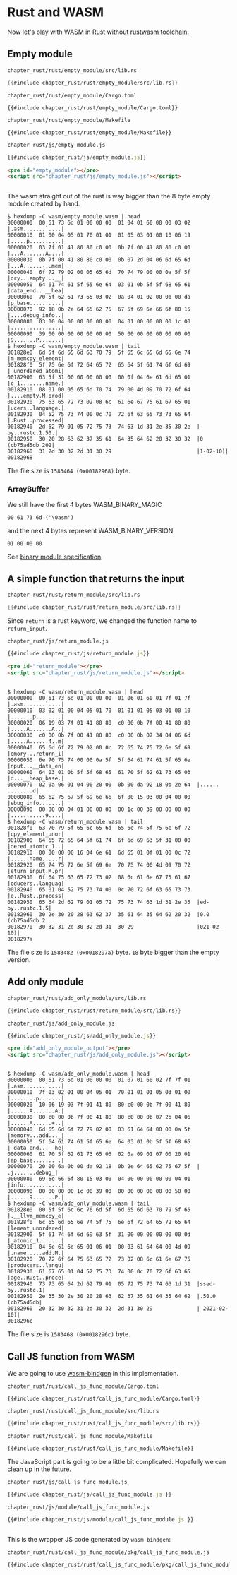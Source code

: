 # Rust and WASM

Now let's play with WASM in Rust without [rustwasm toolchain](https://rustwasm.github.io/).

## Empty module

`chapter_rust/rust/empty_module/src/lib.rs`
```rust
{{#include chapter_rust/rust/empty_module/src/lib.rs}}
```

`chapter_rust/rust/empty_module/Cargo.toml`
```
{{#include chapter_rust/rust/empty_module/Cargo.toml}}
```

`chapter_rust/rust/empty_module/Makefile`
```
{{#include chapter_rust/rust/empty_module/Makefile}}
```

`chapter_rust/js/empty_module.js`
```javascript
{{#include chapter_rust/js/empty_module.js}}
```

```markdown
<pre id="empty_module"></pre>
<script src="chapter_rust/js/empty_module.js"></script>
```

<pre id="empty_module"></pre>
<script src="chapter_rust/js/empty_module.js"></script>

The wasm straight out of the rust is way bigger than the 8 byte empty module created by hand.

```console
$ hexdump -C wasm/empty_module.wasm | head
00000000  00 61 73 6d 01 00 00 00  01 04 01 60 00 00 03 02  |.asm.......`....|
00000010  01 00 04 05 01 70 01 01  01 05 03 01 00 10 06 19  |.....p..........|
00000020  03 7f 01 41 80 80 c0 00  0b 7f 00 41 80 80 c0 00  |...A.......A....|
00000030  0b 7f 00 41 80 80 c0 00  0b 07 2d 04 06 6d 65 6d  |...A......-..mem|
00000040  6f 72 79 02 00 05 65 6d  70 74 79 00 00 0a 5f 5f  |ory...empty...__|
00000050  64 61 74 61 5f 65 6e 64  03 01 0b 5f 5f 68 65 61  |data_end...__hea|
00000060  70 5f 62 61 73 65 03 02  0a 04 01 02 00 0b 00 da  |p_base..........|
00000070  92 18 0b 2e 64 65 62 75  67 5f 69 6e 66 6f 80 15  |....debug_info..|
00000080  03 00 04 00 00 00 00 00  04 01 00 00 00 00 1c 00  |................|
00000090  39 00 00 00 00 00 00 00  50 00 00 00 00 00 00 00  |9.......P.......|
$ hexdump -C wasm/empty_module.wasm | tail
001828e0  6d 5f 6d 65 6d 63 70 79  5f 65 6c 65 6d 65 6e 74  |m_memcpy_element|
001828f0  5f 75 6e 6f 72 64 65 72  65 64 5f 61 74 6f 6d 69  |_unordered_atomi|
00182900  63 5f 31 00 00 00 00 00  00 0f 04 6e 61 6d 65 01  |c_1........name.|
00182910  08 01 00 05 65 6d 70 74  79 00 4d 09 70 72 6f 64  |....empty.M.prod|
00182920  75 63 65 72 73 02 08 6c  61 6e 67 75 61 67 65 01  |ucers..language.|
00182930  04 52 75 73 74 00 0c 70  72 6f 63 65 73 73 65 64  |.Rust..processed|
00182940  2d 62 79 01 05 72 75 73  74 63 1d 31 2e 35 30 2e  |-by..rustc.1.50.|
00182950  30 20 28 63 62 37 35 61  64 35 64 62 20 32 30 32  |0 (cb75ad5db 202|
00182960  31 2d 30 32 2d 31 30 29                           |1-02-10)|
00182968
```

The file size is `1583464 (0x00182968)` byte.

### ArrayBuffer

We still have the first 4 bytes WASM_BINARY_MAGIC
```
00 61 73 6d ('\0asm')
```
and the next 4 bytes represent WASM_BINARY_VERSION
```
01 00 00 00
```

See [binary module specification](https://webassembly.github.io/spec/core/binary/modules.html#binary-module).

## A simple function that returns the input

`chapter_rust/rust/return_module/src/lib.rs`
```rust
{{#include chapter_rust/rust/return_module/src/lib.rs}}
```

Since `return` is a rust keyword, we changed the function name to `return_input`.

`chapter_rust/js/return_module.js`
```javascript
{{#include chapter_rust/js/return_module.js}}
```

```markdown
<pre id="return_module"></pre>
<script src="chapter_rust/js/return_module.js"></script>
```

<pre id="return_module"></pre>
<script src="chapter_rust/js/return_module.js"></script>

```console
$ hexdump -C wasm/return_module.wasm | head
00000000  00 61 73 6d 01 00 00 00  01 06 01 60 01 7f 01 7f  |.asm.......`....|
00000010  03 02 01 00 04 05 01 70  01 01 01 05 03 01 00 10  |.......p........|
00000020  06 19 03 7f 01 41 80 80  c0 00 0b 7f 00 41 80 80  |.....A.......A..|
00000030  c0 00 0b 7f 00 41 80 80  c0 00 0b 07 34 04 06 6d  |.....A......4..m|
00000040  65 6d 6f 72 79 02 00 0c  72 65 74 75 72 6e 5f 69  |emory...return_i|
00000050  6e 70 75 74 00 00 0a 5f  5f 64 61 74 61 5f 65 6e  |nput...__data_en|
00000060  64 03 01 0b 5f 5f 68 65  61 70 5f 62 61 73 65 03  |d...__heap_base.|
00000070  02 0a 06 01 04 00 20 00  0b 00 da 92 18 0b 2e 64  |...... ........d|
00000080  65 62 75 67 5f 69 6e 66  6f 80 15 03 00 04 00 00  |ebug_info.......|
00000090  00 00 00 04 01 00 00 00  00 1c 00 39 00 00 00 00  |...........9....|
$ hexdump -C wasm/return_module.wasm | tail
001828f0  63 70 79 5f 65 6c 65 6d  65 6e 74 5f 75 6e 6f 72  |cpy_element_unor|
00182900  64 65 72 65 64 5f 61 74  6f 6d 69 63 5f 31 00 00  |dered_atomic_1..|
00182910  00 00 00 00 16 04 6e 61  6d 65 01 0f 01 00 0c 72  |......name.....r|
00182920  65 74 75 72 6e 5f 69 6e  70 75 74 00 4d 09 70 72  |eturn_input.M.pr|
00182930  6f 64 75 63 65 72 73 02  08 6c 61 6e 67 75 61 67  |oducers..languag|
00182940  65 01 04 52 75 73 74 00  0c 70 72 6f 63 65 73 73  |e..Rust..process|
00182950  65 64 2d 62 79 01 05 72  75 73 74 63 1d 31 2e 35  |ed-by..rustc.1.5|
00182960  30 2e 30 20 28 63 62 37  35 61 64 35 64 62 20 32  |0.0 (cb75ad5db 2|
00182970  30 32 31 2d 30 32 2d 31  30 29                    |021-02-10)|
0018297a
```

The file size is `1583482 (0x0018297a)` byte. `18` byte bigger than the empty version.

## Add only module

`chapter_rust/rust/add_only_module/src/lib.rs`
```rust
{{#include chapter_rust/rust/return_module/src/lib.rs}}
```

`chapter_rust/js/add_only_module.js`
```javascript
{{#include chapter_rust/js/add_only_module.js}}
```

```markdown
<pre id="add_only_module_output"></pre>
<script src="chapter_rust/js/add_only_module.js"></script>
```

<pre id="add_only_module_output"></pre>
<script src="chapter_rust/js/add_only_module.js"></script>

```console
$ hexdump -C wasm/add_only_module.wasm | head
00000000  00 61 73 6d 01 00 00 00  01 07 01 60 02 7f 7f 01  |.asm.......`....|
00000010  7f 03 02 01 00 04 05 01  70 01 01 01 05 03 01 00  |........p.......|
00000020  10 06 19 03 7f 01 41 80  80 c0 00 0b 7f 00 41 80  |......A.......A.|
00000030  80 c0 00 0b 7f 00 41 80  80 c0 00 0b 07 2b 04 06  |......A......+..|
00000040  6d 65 6d 6f 72 79 02 00  03 61 64 64 00 00 0a 5f  |memory...add..._|
00000050  5f 64 61 74 61 5f 65 6e  64 03 01 0b 5f 5f 68 65  |_data_end...__he|
00000060  61 70 5f 62 61 73 65 03  02 0a 09 01 07 00 20 01  |ap_base....... .|
00000070  20 00 6a 0b 00 da 92 18  0b 2e 64 65 62 75 67 5f  | .j.......debug_|
00000080  69 6e 66 6f 80 15 03 00  04 00 00 00 00 00 04 01  |info............|
00000090  00 00 00 00 1c 00 39 00  00 00 00 00 00 00 50 00  |......9.......P.|
$ hexdump -C wasm/add_only_module.wasm | tail
001828e0  00 5f 5f 6c 6c 76 6d 5f  6d 65 6d 63 70 79 5f 65  |.__llvm_memcpy_e|
001828f0  6c 65 6d 65 6e 74 5f 75  6e 6f 72 64 65 72 65 64  |lement_unordered|
00182900  5f 61 74 6f 6d 69 63 5f  31 00 00 00 00 00 00 0d  |_atomic_1.......|
00182910  04 6e 61 6d 65 01 06 01  00 03 61 64 64 00 4d 09  |.name.....add.M.|
00182920  70 72 6f 64 75 63 65 72  73 02 08 6c 61 6e 67 75  |producers..langu|
00182930  61 67 65 01 04 52 75 73  74 00 0c 70 72 6f 63 65  |age..Rust..proce|
00182940  73 73 65 64 2d 62 79 01  05 72 75 73 74 63 1d 31  |ssed-by..rustc.1|
00182950  2e 35 30 2e 30 20 28 63  62 37 35 61 64 35 64 62  |.50.0 (cb75ad5db|
00182960  20 32 30 32 31 2d 30 32  2d 31 30 29              | 2021-02-10)|
0018296c
```

The file size is `1583468 (0x0018296c)` byte.

## Call JS function from WASM

We are going to use [wasm-bindgen](https://rustwasm.github.io/docs/wasm-bindgen/examples/without-a-bundler.html) in this implementation.

`chapter_rust/rust/call_js_func_module/Cargo.toml`
```
{{#include chapter_rust/rust/call_js_func_module/Cargo.toml}}
```

`chapter_rust/rust/call_js_func_module/src/lib.rs`
```rust
{{#include chapter_rust/rust/call_js_func_module/src/lib.rs}}
```

`chapter_rust/rust/call_js_func_module/Makefile`
```
{{#include chapter_rust/rust/call_js_func_module/Makefile}}
```

The JavaScript part is going to be a little bit complicated. Hopefully we can clean up in the future. 

`chapter_rust/js/call_js_func_module.js`
```javascript
{{#include chapter_rust/js/call_js_func_module.js }}
```

`chapter_rust/js/module/call_js_func_module.js`
```javascript
{{#include chapter_rust/js/module/call_js_func_module.js }}
```

<pre id ="call_js_func_module_output"></pre>
<script src="/chapter_rust/js/call_js_func_module.js"></script>
<script type="module" src="/chapter_rust/js/module/call_js_func_module.js"></script>

This is the wrapper JS code generated by `wasm-bindgen`:

`chapter_rust/rust/call_js_func_module/pkg/call_js_func_module.js`
```javascript
{{#include chapter_rust/rust/call_js_func_module/pkg/call_js_func_module.js}}
```